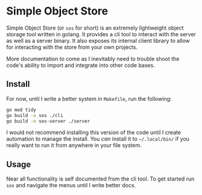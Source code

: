 # Simple Object Store

Simple Object Store (or `sos` for short) is an extremely lightweight object
storage tool written in golang. It provides a cli tool to interact with the
server as well as a server binary. It also exposes its internal client library
to allow for interacting with the store from your own projects.

More documentation to come as I inevitably need to trouble shoot the code's
ability to import and integrate into other code bases.

## Install

For now, until I write a better system in `Makefile`, run the following:

```bash
go mod tidy
go build -o sos ./cli
go build -o sos-server ./server
```

I would not recommend installing this version of the code until I create
automation to manage the install. You *can* install it to `~/.local/bin/` if you
really want to run it from anywhere in your file system.

## Usage

Near all functionality is self documented from the cli tool. To get started run
`sos` and navigate the menus until I write better docs.
